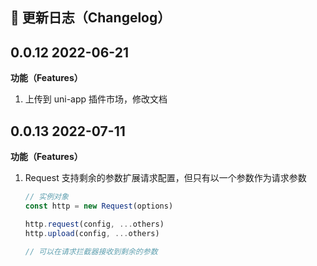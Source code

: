 ## 📌 更新日志（Changelog）

## 0.0.12 2022-06-21

**功能（Features）**

1. 上传到 uni-app 插件市场，修改文档

## 0.0.13 2022-07-11

**功能（Features）**

1. Request 支持剩余的参数扩展请求配置，但只有以一个参数作为请求参数

   ```javascript
   // 实例对象
   const http = new Request(options)

   http.request(config, ...others)
   http.upload(config, ...others)

   // 可以在请求拦截器接收到剩余的参数
   ```
